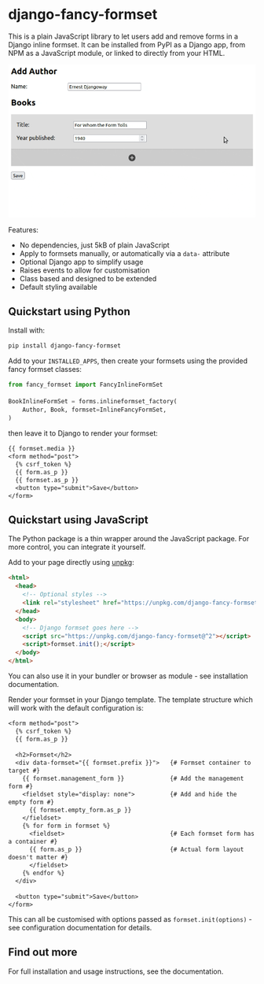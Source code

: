 # django-fancy-formset

This is a plain JavaScript library to let users add and remove forms in a Django inline
formset. It can be installed from PyPI as a Django app, from NPM as a JavaScript module,
or linked to directly from your HTML.

<p align="center" width="100%">
  <kbd>
    <img src="https://github.com/radiac/django-fancy-formset/raw/main/docs/example.gif" alt="Add and remove forms in an inline formset">
  </kbd>
</p>

Features:

* No dependencies, just 5kB of plain JavaScript
* Apply to formsets manually, or automatically via a ``data-`` attribute
* Optional Django app to simplify usage
* Raises events to allow for customisation
* Class based and designed to be extended
* Default styling available


## Quickstart using Python

Install with:

```bash
pip install django-fancy-formset
```

Add to your ``INSTALLED_APPS``, then create your formsets using the provided
fancy formset classes:

```python
from fancy_formset import FancyInlineFormSet

BookInlineFormSet = forms.inlineformset_factory(
    Author, Book, formset=InlineFancyFormSet,
)
```

then leave it to Django to render your formset:

```django
{{ formset.media }}
<form method="post">
  {% csrf_token %}
  {{ form.as_p }}
  {{ formset.as_p }}
  <button type="submit">Save</button>
</form>
```


## Quickstart using JavaScript

The Python package is a thin wrapper around the JavaScript package. For more control,
you can integrate it yourself.

Add to your page directly using [unpkg](https://unpkg.com/):

```html
<html>
  <head>
    <!-- Optional styles -->
    <link rel="stylesheet" href="https://unpkg.com/django-fancy-formset@^2/dist/styles.js">
  </head>
  <body>
    <!-- Django formset goes here -->
    <script src="https://unpkg.com/django-fancy-formset@^2"></script>
    <script>formset.init();</script>
  </body>
</html>
```

You can also use it in your bundler or browser as module - see installation
documentation.


Render your formset in your Django template. The template structure which will work with
the default configuration is:

```django
<form method="post">
  {% csrf_token %}
  {{ form.as_p }}

  <h2>Formset</h2>
  <div data-formset="{{ formset.prefix }}">   {# Formset container to target #}
    {{ formset.management_form }}             {# Add the management form #}
    <fieldset style="display: none">          {# Add and hide the empty form #}
      {{ formset.empty_form.as_p }}
    </fieldset>
    {% for form in formset %}
      <fieldset>                              {# Each formset form has a container #}
      {{ form.as_p }}                         {# Actual form layout doesn't matter #}
      </fieldset>
    {% endfor %}
  </div>

  <button type="submit">Save</button>
</form>
```

This can all be customised with options passed as `formset.init(options)` - see
configuration documentation for details.


## Find out more

For full installation and usage instructions, see the documentation.
